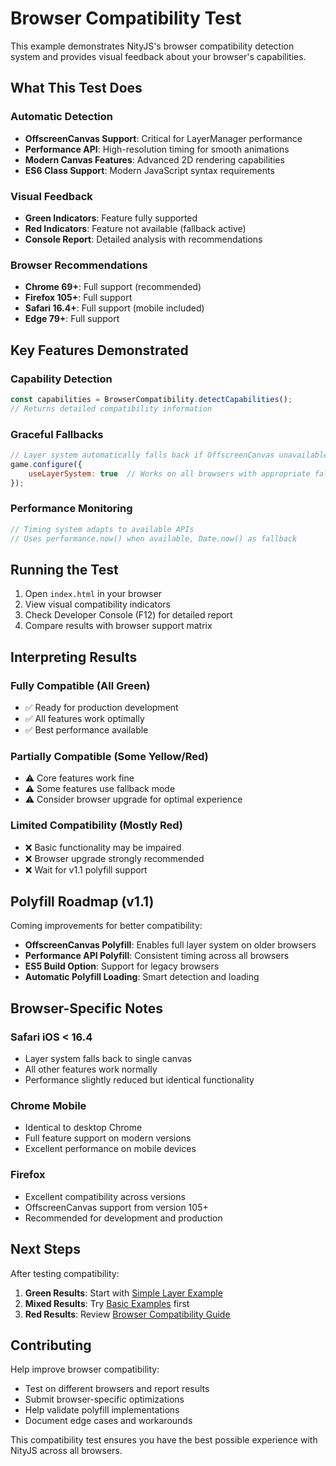 # Browser Compatibility Test

This example demonstrates NityJS's browser compatibility detection system and provides visual feedback about your browser's capabilities.

## What This Test Does

### Automatic Detection
- **OffscreenCanvas Support**: Critical for LayerManager performance
- **Performance API**: High-resolution timing for smooth animations  
- **Modern Canvas Features**: Advanced 2D rendering capabilities
- **ES6 Class Support**: Modern JavaScript syntax requirements

### Visual Feedback
- **Green Indicators**: Feature fully supported
- **Red Indicators**: Feature not available (fallback active)
- **Console Report**: Detailed analysis with recommendations

### Browser Recommendations
- **Chrome 69+**: Full support (recommended)
- **Firefox 105+**: Full support
- **Safari 16.4+**: Full support (mobile included)
- **Edge 79+**: Full support

## Key Features Demonstrated

### Capability Detection
```javascript
const capabilities = BrowserCompatibility.detectCapabilities();
// Returns detailed compatibility information
```

### Graceful Fallbacks
```javascript
// Layer system automatically falls back if OffscreenCanvas unavailable
game.configure({
    useLayerSystem: true  // Works on all browsers with appropriate fallbacks
});
```

### Performance Monitoring
```javascript
// Timing system adapts to available APIs
// Uses performance.now() when available, Date.now() as fallback
```

## Running the Test

1. Open `index.html` in your browser
2. View visual compatibility indicators
3. Check Developer Console (F12) for detailed report
4. Compare results with browser support matrix

## Interpreting Results

### Fully Compatible (All Green)
- ✅ Ready for production development
- ✅ All features work optimally
- ✅ Best performance available

### Partially Compatible (Some Yellow/Red)
- ⚠️ Core features work fine
- ⚠️ Some features use fallback mode
- ⚠️ Consider browser upgrade for optimal experience

### Limited Compatibility (Mostly Red)
- ❌ Basic functionality may be impaired
- ❌ Browser upgrade strongly recommended
- ❌ Wait for v1.1 polyfill support

## Polyfill Roadmap (v1.1)

Coming improvements for better compatibility:

- **OffscreenCanvas Polyfill**: Enables full layer system on older browsers
- **Performance API Polyfill**: Consistent timing across all browsers
- **ES5 Build Option**: Support for legacy browsers
- **Automatic Polyfill Loading**: Smart detection and loading

## Browser-Specific Notes

### Safari iOS < 16.4
- Layer system falls back to single canvas
- All other features work normally
- Performance slightly reduced but identical functionality

### Chrome Mobile
- Identical to desktop Chrome
- Full feature support on modern versions
- Excellent performance on mobile devices

### Firefox
- Excellent compatibility across versions
- OffscreenCanvas support from version 105+
- Recommended for development and production

## Next Steps

After testing compatibility:

1. **Green Results**: Start with [Simple Layer Example](../simple_layers/)
2. **Mixed Results**: Try [Basic Examples](../basic.js) first
3. **Red Results**: Review [Browser Compatibility Guide](../../docs/core/BrowserCompatibility.md)

## Contributing

Help improve browser compatibility:

- Test on different browsers and report results
- Submit browser-specific optimizations
- Help validate polyfill implementations
- Document edge cases and workarounds

This compatibility test ensures you have the best possible experience with NityJS across all browsers.
